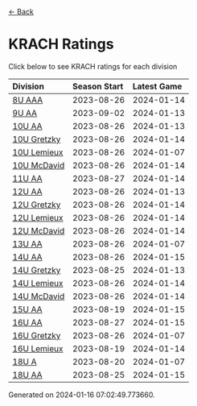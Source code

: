 [<- Back](../readme.md)
# KRACH Ratings
Click below to see KRACH ratings for each division

| Division | Season Start | Latest Game |
| :-- | :-- | :-- |
| [8U AAA](8U-AAA-ratings.md) | 2023-08-26 | 2024-01-14 |
| [9U AA](9U-AA-ratings.md) | 2023-09-02 | 2024-01-13 |
| [10U AA](10U-AA-ratings.md) | 2023-08-26 | 2024-01-13 |
| [10U Gretzky](10U-Gretzky-ratings.md) | 2023-08-26 | 2024-01-14 |
| [10U Lemieux](10U-Lemieux-ratings.md) | 2023-08-26 | 2024-01-07 |
| [10U McDavid](10U-McDavid-ratings.md) | 2023-08-26 | 2024-01-14 |
| [11U AA](11U-AA-ratings.md) | 2023-08-27 | 2024-01-14 |
| [12U AA](12U-AA-ratings.md) | 2023-08-26 | 2024-01-13 |
| [12U Gretzky](12U-Gretzky-ratings.md) | 2023-08-26 | 2024-01-14 |
| [12U Lemieux](12U-Lemieux-ratings.md) | 2023-08-26 | 2024-01-14 |
| [12U McDavid](12U-McDavid-ratings.md) | 2023-08-26 | 2024-01-14 |
| [13U AA](13U-AA-ratings.md) | 2023-08-26 | 2024-01-07 |
| [14U AA](14U-AA-ratings.md) | 2023-08-26 | 2024-01-15 |
| [14U Gretzky](14U-Gretzky-ratings.md) | 2023-08-25 | 2024-01-13 |
| [14U Lemieux](14U-Lemieux-ratings.md) | 2023-08-26 | 2024-01-14 |
| [14U McDavid](14U-McDavid-ratings.md) | 2023-08-26 | 2024-01-14 |
| [15U AA](15U-AA-ratings.md) | 2023-08-19 | 2024-01-15 |
| [16U AA](16U-AA-ratings.md) | 2023-08-27 | 2024-01-15 |
| [16U Gretzky](16U-Gretzky-ratings.md) | 2023-08-26 | 2024-01-07 |
| [16U Lemieux](16U-Lemieux-ratings.md) | 2023-08-19 | 2024-01-14 |
| [18U A](18U-A-ratings.md) | 2023-08-20 | 2024-01-07 |
| [18U AA](18U-AA-ratings.md) | 2023-08-25 | 2024-01-15 |

Generated on 2024-01-16 07:02:49.773660.
